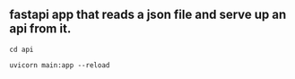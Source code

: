 ## fastapi app that reads a json file and serve up an api from it.

````
cd api

uvicorn main:app --reload


````